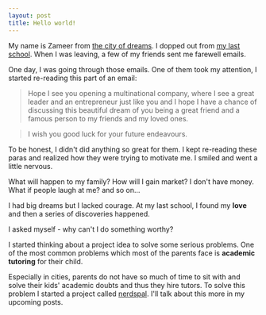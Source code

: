 ```yaml
---
layout: post
title: Hello world!
---
```


My name is Zameer from [the city of dreams](http://www.incredibleindia.org/travel/destination/mumbai/mumbai-introduction). I dopped out from [my last school](http://www.nmims.edu/). When I was leaving, a few of my friends sent me farewell emails.

One day, I was going through those emails. One of them took my attention, I started re-reading this part of an email:

>Hope I see you opening a multinational company, where I see a great leader and an entrepreneur just like you and I hope I have a chance of discussing this beautiful dream of you being a great friend and a famous person to my friends and my loved ones.

>I wish you good luck for your future endeavours.

To be honest, I didn't did anything so great for them. I kept re-reading these paras and realized how they were trying to motivate me. I smiled and went a little nervous.

What will happen to my family? How will I gain market? I don't have money. What if people laugh at me? and so on...


I had big dreams but I lacked courage. At my last school, I found my **love** and then a series of discoveries happened.

I asked myself - why can't I do something worthy?

I started thinking about a project idea to solve some serious problems. One of the most common problems which most of the parents face is **academic tutoring** for their child.

Especially in cities, parents do not have so much of time to sit with and solve their kids' academic doubts and thus they hire tutors. To solve this problem I started a project called [nerdspal](http://nerdspal.com). I'll talk about this more in my upcoming posts.
